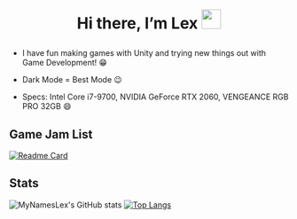 # <p align="center"> Hi there, I’m Lex <img src="https://media.giphy.com/media/hvRJCLFzcasrR4ia7z/giphy.gif" width="35px"> </p>

- I have fun making games with Unity and trying new things out with Game Development! :grin:

- Dark Mode = Best Mode :wink:

- Specs: Intel Core i7-9700, NVIDIA GeForce RTX 2060, VENGEANCE RGB PRO 32GB :smile:

## Game Jam List

[![Readme Card](https://github-readme-stats.vercel.app/api/pin/?username=MyNamesLex&repo=All-Jam-Games&theme=midnight-purple&show_owner=true&)](https://github.com/MyNamesLex/All-Jam-Games)

## Stats

![MyNamesLex's GitHub stats](https://github-readme-stats.vercel.app/api?username=MyNamesLex&theme=midnight-purple&show_icons=true&hide=prs)
[![Top Langs](https://github-readme-stats.vercel.app/api/top-langs/?username=MyNamesLex&theme=midnight-purple&hide=shaderlab,asp.net,cython,&langs_count=4)](https://github.com/anuraghazra/github-readme-stats)

